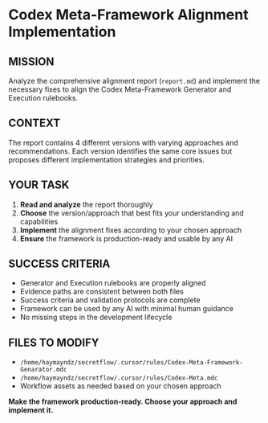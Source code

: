 # Codex Meta-Framework Alignment Implementation

## MISSION
Analyze the comprehensive alignment report (`report.md`) and implement the necessary fixes to align the Codex Meta-Framework Generator and Execution rulebooks.

## CONTEXT
The report contains 4 different versions with varying approaches and recommendations. Each version identifies the same core issues but proposes different implementation strategies and priorities.

## YOUR TASK
1. **Read and analyze** the report thoroughly
2. **Choose** the version/approach that best fits your understanding and capabilities
3. **Implement** the alignment fixes according to your chosen approach
4. **Ensure** the framework is production-ready and usable by any AI

## SUCCESS CRITERIA
- Generator and Execution rulebooks are properly aligned
- Evidence paths are consistent between both files
- Success criteria and validation protocols are complete
- Framework can be used by any AI with minimal human guidance
- No missing steps in the development lifecycle

## FILES TO MODIFY
- `/home/haymayndz/secretflow/.cursor/rules/Codex-Meta-Framework-Genarator.mdc`
- `/home/haymayndz/secretflow/.cursor/rules/Codex-Meta.mdc`
- Workflow assets as needed based on your chosen approach

**Make the framework production-ready. Choose your approach and implement it.**
